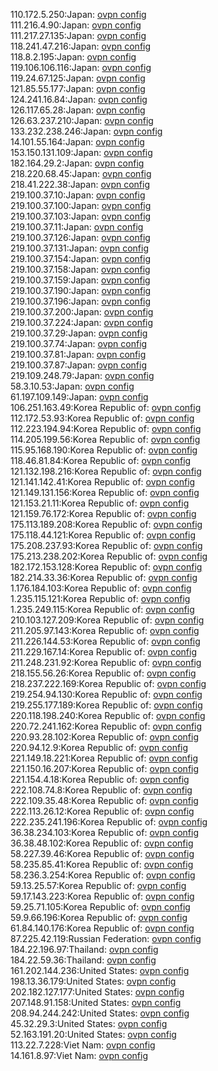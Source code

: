 110.172.5.250:Japan: [ovpn config](vpn/110_172_5_250.ovpn)  
111.216.4.90:Japan: [ovpn config](vpn/111_216_4_90.ovpn)  
111.217.27.135:Japan: [ovpn config](vpn/111_217_27_135.ovpn)  
118.241.47.216:Japan: [ovpn config](vpn/118_241_47_216.ovpn)  
118.8.2.195:Japan: [ovpn config](vpn/118_8_2_195.ovpn)  
119.106.106.116:Japan: [ovpn config](vpn/119_106_106_116.ovpn)  
119.24.67.125:Japan: [ovpn config](vpn/119_24_67_125.ovpn)  
121.85.55.177:Japan: [ovpn config](vpn/121_85_55_177.ovpn)  
124.241.16.84:Japan: [ovpn config](vpn/124_241_16_84.ovpn)  
126.117.65.28:Japan: [ovpn config](vpn/126_117_65_28.ovpn)  
126.63.237.210:Japan: [ovpn config](vpn/126_63_237_210.ovpn)  
133.232.238.246:Japan: [ovpn config](vpn/133_232_238_246.ovpn)  
14.101.55.164:Japan: [ovpn config](vpn/14_101_55_164.ovpn)  
153.150.131.109:Japan: [ovpn config](vpn/153_150_131_109.ovpn)  
182.164.29.2:Japan: [ovpn config](vpn/182_164_29_2.ovpn)  
218.220.68.45:Japan: [ovpn config](vpn/218_220_68_45.ovpn)  
218.41.222.38:Japan: [ovpn config](vpn/218_41_222_38.ovpn)  
219.100.37.10:Japan: [ovpn config](vpn/219_100_37_10.ovpn)  
219.100.37.100:Japan: [ovpn config](vpn/219_100_37_100.ovpn)  
219.100.37.103:Japan: [ovpn config](vpn/219_100_37_103.ovpn)  
219.100.37.11:Japan: [ovpn config](vpn/219_100_37_11.ovpn)  
219.100.37.126:Japan: [ovpn config](vpn/219_100_37_126.ovpn)  
219.100.37.131:Japan: [ovpn config](vpn/219_100_37_131.ovpn)  
219.100.37.154:Japan: [ovpn config](vpn/219_100_37_154.ovpn)  
219.100.37.158:Japan: [ovpn config](vpn/219_100_37_158.ovpn)  
219.100.37.159:Japan: [ovpn config](vpn/219_100_37_159.ovpn)  
219.100.37.190:Japan: [ovpn config](vpn/219_100_37_190.ovpn)  
219.100.37.196:Japan: [ovpn config](vpn/219_100_37_196.ovpn)  
219.100.37.200:Japan: [ovpn config](vpn/219_100_37_200.ovpn)  
219.100.37.224:Japan: [ovpn config](vpn/219_100_37_224.ovpn)  
219.100.37.29:Japan: [ovpn config](vpn/219_100_37_29.ovpn)  
219.100.37.74:Japan: [ovpn config](vpn/219_100_37_74.ovpn)  
219.100.37.81:Japan: [ovpn config](vpn/219_100_37_81.ovpn)  
219.100.37.87:Japan: [ovpn config](vpn/219_100_37_87.ovpn)  
219.109.248.79:Japan: [ovpn config](vpn/219_109_248_79.ovpn)  
58.3.10.53:Japan: [ovpn config](vpn/58_3_10_53.ovpn)  
61.197.109.149:Japan: [ovpn config](vpn/61_197_109_149.ovpn)  
106.251.163.49:Korea Republic of: [ovpn config](vpn/106_251_163_49.ovpn)  
112.172.53.93:Korea Republic of: [ovpn config](vpn/112_172_53_93.ovpn)  
112.223.194.94:Korea Republic of: [ovpn config](vpn/112_223_194_94.ovpn)  
114.205.199.56:Korea Republic of: [ovpn config](vpn/114_205_199_56.ovpn)  
115.95.168.190:Korea Republic of: [ovpn config](vpn/115_95_168_190.ovpn)  
118.46.81.84:Korea Republic of: [ovpn config](vpn/118_46_81_84.ovpn)  
121.132.198.216:Korea Republic of: [ovpn config](vpn/121_132_198_216.ovpn)  
121.141.142.41:Korea Republic of: [ovpn config](vpn/121_141_142_41.ovpn)  
121.149.131.156:Korea Republic of: [ovpn config](vpn/121_149_131_156.ovpn)  
121.153.21.11:Korea Republic of: [ovpn config](vpn/121_153_21_11.ovpn)  
121.159.76.172:Korea Republic of: [ovpn config](vpn/121_159_76_172.ovpn)  
175.113.189.208:Korea Republic of: [ovpn config](vpn/175_113_189_208.ovpn)  
175.118.44.121:Korea Republic of: [ovpn config](vpn/175_118_44_121.ovpn)  
175.208.237.93:Korea Republic of: [ovpn config](vpn/175_208_237_93.ovpn)  
175.213.238.202:Korea Republic of: [ovpn config](vpn/175_213_238_202.ovpn)  
182.172.153.128:Korea Republic of: [ovpn config](vpn/182_172_153_128.ovpn)  
182.214.33.36:Korea Republic of: [ovpn config](vpn/182_214_33_36.ovpn)  
1.176.184.103:Korea Republic of: [ovpn config](vpn/1_176_184_103.ovpn)  
1.235.115.121:Korea Republic of: [ovpn config](vpn/1_235_115_121.ovpn)  
1.235.249.115:Korea Republic of: [ovpn config](vpn/1_235_249_115.ovpn)  
210.103.127.209:Korea Republic of: [ovpn config](vpn/210_103_127_209.ovpn)  
211.205.97.143:Korea Republic of: [ovpn config](vpn/211_205_97_143.ovpn)  
211.226.144.53:Korea Republic of: [ovpn config](vpn/211_226_144_53.ovpn)  
211.229.167.14:Korea Republic of: [ovpn config](vpn/211_229_167_14.ovpn)  
211.248.231.92:Korea Republic of: [ovpn config](vpn/211_248_231_92.ovpn)  
218.155.56.26:Korea Republic of: [ovpn config](vpn/218_155_56_26.ovpn)  
218.237.222.169:Korea Republic of: [ovpn config](vpn/218_237_222_169.ovpn)  
219.254.94.130:Korea Republic of: [ovpn config](vpn/219_254_94_130.ovpn)  
219.255.177.189:Korea Republic of: [ovpn config](vpn/219_255_177_189.ovpn)  
220.118.198.240:Korea Republic of: [ovpn config](vpn/220_118_198_240.ovpn)  
220.72.241.162:Korea Republic of: [ovpn config](vpn/220_72_241_162.ovpn)  
220.93.28.102:Korea Republic of: [ovpn config](vpn/220_93_28_102.ovpn)  
220.94.12.9:Korea Republic of: [ovpn config](vpn/220_94_12_9.ovpn)  
221.149.18.221:Korea Republic of: [ovpn config](vpn/221_149_18_221.ovpn)  
221.150.16.207:Korea Republic of: [ovpn config](vpn/221_150_16_207.ovpn)  
221.154.4.18:Korea Republic of: [ovpn config](vpn/221_154_4_18.ovpn)  
222.108.74.8:Korea Republic of: [ovpn config](vpn/222_108_74_8.ovpn)  
222.109.35.48:Korea Republic of: [ovpn config](vpn/222_109_35_48.ovpn)  
222.113.26.12:Korea Republic of: [ovpn config](vpn/222_113_26_12.ovpn)  
222.235.241.196:Korea Republic of: [ovpn config](vpn/222_235_241_196.ovpn)  
36.38.234.103:Korea Republic of: [ovpn config](vpn/36_38_234_103.ovpn)  
36.38.48.102:Korea Republic of: [ovpn config](vpn/36_38_48_102.ovpn)  
58.227.39.46:Korea Republic of: [ovpn config](vpn/58_227_39_46.ovpn)  
58.235.85.41:Korea Republic of: [ovpn config](vpn/58_235_85_41.ovpn)  
58.236.3.254:Korea Republic of: [ovpn config](vpn/58_236_3_254.ovpn)  
59.13.25.57:Korea Republic of: [ovpn config](vpn/59_13_25_57.ovpn)  
59.17.143.223:Korea Republic of: [ovpn config](vpn/59_17_143_223.ovpn)  
59.25.71.105:Korea Republic of: [ovpn config](vpn/59_25_71_105.ovpn)  
59.9.66.196:Korea Republic of: [ovpn config](vpn/59_9_66_196.ovpn)  
61.84.140.176:Korea Republic of: [ovpn config](vpn/61_84_140_176.ovpn)  
87.225.42.119:Russian Federation: [ovpn config](vpn/87_225_42_119.ovpn)  
184.22.196.97:Thailand: [ovpn config](vpn/184_22_196_97.ovpn)  
184.22.59.36:Thailand: [ovpn config](vpn/184_22_59_36.ovpn)  
161.202.144.236:United States: [ovpn config](vpn/161_202_144_236.ovpn)  
198.13.36.179:United States: [ovpn config](vpn/198_13_36_179.ovpn)  
202.182.127.177:United States: [ovpn config](vpn/202_182_127_177.ovpn)  
207.148.91.158:United States: [ovpn config](vpn/207_148_91_158.ovpn)  
208.94.244.242:United States: [ovpn config](vpn/208_94_244_242.ovpn)  
45.32.29.3:United States: [ovpn config](vpn/45_32_29_3.ovpn)  
52.163.191.20:United States: [ovpn config](vpn/52_163_191_20.ovpn)  
113.22.7.228:Viet Nam: [ovpn config](vpn/113_22_7_228.ovpn)  
14.161.8.97:Viet Nam: [ovpn config](vpn/14_161_8_97.ovpn)  
